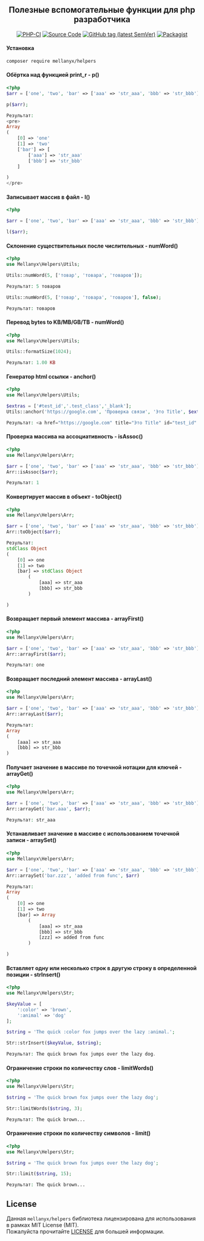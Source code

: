
<div align="center">

## Полезные вспомогательные функции для php разработчика

[![PHP-CI](https://github.com/mellanyx/helpers/workflows/PHP-CI/badge.svg?branch=dev)](https://github.com/mellanyx/helpers/actions)
[![Source Code](https://img.shields.io/badge/source-mellanyx%2Fhelpers-blue)](https://github.com/mellanyx/helpers)
[![GitHub tag (latest SemVer)](https://img.shields.io/github/v/tag/mellanyx/helpers?label=stable)](https://github.com/mellanyx/helpers/releases)
[![Packagist](https://img.shields.io/packagist/dt/mellanyx/helpers)](https://packagist.org/packages/mellanyx/helpers)


</div>


#### Установка
```bash
composer require mellanyx/helpers
```


#### Обёртка над функцией print_r - p()
```php
<?php
$arr = ['one', 'two', 'bar' => ['aaa' => 'str_aaa', 'bbb' => 'str_bbb']];

p($arr);

Результат:
<pre>
Array
(
    [0] => 'one'
    [1] => 'two'
    ['bar'] => [
        ['aaa'] => 'str_aaa'
        ['bbb'] => 'str_bbb'
    ]

)
</pre>
```

#### Записывает массив в файл - l()
```php
<?php

$arr = ['one', 'two', 'bar' => ['aaa' => 'str_aaa', 'bbb' => 'str_bbb']];

l($arr);
```

#### Склонение существительных после числительных - numWord()
```php
<?php
use Mellanyx\Helpers\Utils;

Utils::numWord(5, ['товар', 'товара', 'товаров']);

Результат: 5 товаров

Utils::numWord(5, ['товар', 'товара', 'товаров'], false);

Результат: товаров
```

#### Перевод bytes to KB/MB/GB/TB - numWord() 
```php
<?php
use Mellanyx\Helpers\Utils;

Utils::formatSize(1024);

Результат: 1.00 KB
```

#### Генератор html ссылки - anchor()
```php
<?php
use Mellanyx\Helpers\Utils;

$extras = ['#test_id','.test_class','_blank'];
Utils::anchor('https://google.com', 'Проверка связи', 'Это Title', $extras);

Результат: <a href="https://google.com" title="Это Title" id="test_id" class="test_class" target="_blank">Проверка связи</a>
```

#### Проверка массива на ассоциативность - isAssoc()
```php
<?php
use Mellanyx\Helpers\Arr;

$arr = ['one', 'two', 'bar' => ['aaa' => 'str_aaa', 'bbb' => 'str_bbb']];
Arr::isAssoc($arr);

Результат: 1
```

#### Конвертирует массив в объект - toObject()
```php
<?php
use Mellanyx\Helpers\Arr;

$arr = ['one', 'two', 'bar' => ['aaa' => 'str_aaa', 'bbb' => 'str_bbb']];
Arr::toObject($arr);

Результат:
stdClass Object
(
    [0] => one
    [1] => two
    [bar] => stdClass Object
        (
            [aaa] => str_aaa
            [bbb] => str_bbb
        )

)

```

#### Возвращает первый элемент массива - arrayFirst()
```php
<?php
use Mellanyx\Helpers\Arr;

$arr = ['one', 'two', 'bar' => ['aaa' => 'str_aaa', 'bbb' => 'str_bbb']];
Arr::arrayFirst($arr);

Результат: one
```

#### Возвращает последний элемент массива - arrayLast()
```php
<?php
use Mellanyx\Helpers\Arr;

$arr = ['one', 'two', 'bar' => ['aaa' => 'str_aaa', 'bbb' => 'str_bbb']];
Arr::arrayLast($arr);

Результат:
Array
(
    [aaa] => str_aaa
    [bbb] => str_bbb
)
```

#### Получает значение в массиве по точечной нотации для ключей - arrayGet()
```php
<?php
use Mellanyx\Helpers\Arr;

$arr = ['one', 'two', 'bar' => ['aaa' => 'str_aaa', 'bbb' => 'str_bbb']];
Arr::arrayGet('bar.aaa', $arr);

Результат: str_aaa
```

#### Устанавливает значение в массиве с использованием точечной записи - arraySet()
```php
<?php
use Mellanyx\Helpers\Arr;

$arr = ['one', 'two', 'bar' => ['aaa' => 'str_aaa', 'bbb' => 'str_bbb']];
Arr::arraySet('bar.zzz', 'added from func', $arr)

Результат:
Array
(
    [0] => one
    [1] => two
    [bar] => Array
        (
            [aaa] => str_aaa
            [bbb] => str_bbb
            [zzz] => added from func
        )

)
```

#### Вставляет одну или несколько строк в другую строку в определенной позиции - strInsert()
```php
<?php
use Mellanyx\Helpers\Str;

$keyValue = [
    ':color' => 'brown',
    ':animal' => 'dog'
];

$string = 'The quick :color fox jumps over the lazy :animal.';

Str::strInsert($keyValue, $string);

Результат: The quick brown fox jumps over the lazy dog.
```

#### Ограничение строки по количеству слов - limitWords()
```php
<?php
use Mellanyx\Helpers\Str;

$string = 'The quick brown fox jumps over the lazy dog';

Str::limitWords($string, 3);

Результат: The quick brown...
```

#### Ограничение строки по количеству символов - limit()
```php
<?php
use Mellanyx\Helpers\Str;

$string = 'The quick brown fox jumps over the lazy dog';

Str::limit($string, 15);

Результат: The quick brown...
```

## License

Данная `mellanyx/helpers` библиотека лицензирована для использования в рамках MIT License (MIT).  
Пожалуйста прочитайте [LICENSE](https://github.com/mellanyx/helpers/blob/dev/LICENSE) для большей информации.
